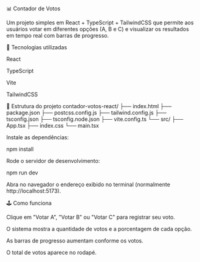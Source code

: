 📊 Contador de Votos

Um projeto simples em React + TypeScript + TailwindCSS que permite aos usuários votar em diferentes opções (A, B e C) e visualizar os resultados em tempo real com barras de progresso.

🚀 Tecnologias utilizadas

React

TypeScript

Vite

TailwindCSS

📂 Estrutura do projeto
contador-votos-react/
├── index.html
├── package.json
├── postcss.config.js
├── tailwind.config.js
├── tsconfig.json
├── tsconfig.node.json
├── vite.config.ts
└── src/
    ├── App.tsx
    ├── index.css
    └── main.tsx

Instale as dependências:

npm install


Rode o servidor de desenvolvimento:

npm run dev


Abra no navegador o endereço exibido no terminal (normalmente http://localhost:5173).

🕹️ Como funciona

Clique em "Votar A", "Votar B" ou "Votar C" para registrar seu voto.

O sistema mostra a quantidade de votos e a porcentagem de cada opção.

As barras de progresso aumentam conforme os votos.

O total de votos aparece no rodapé.
